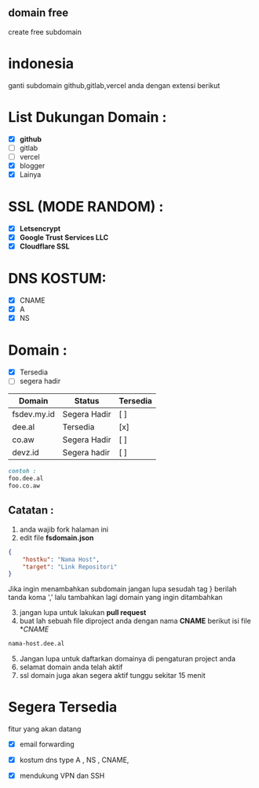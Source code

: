 ## domain free
create free subdomain 

# indonesia
ganti subdomain github,gitlab,vercel anda dengan extensi berikut


# List Dukungan Domain :
 - [x] **github**
 - [ ] gitlab
 - [ ] vercel
 - [x] blogger
 - [x] Lainya

# SSL (MODE RANDOM) :
 - [x] **Letsencrypt**
 - [x] **Google Trust Services LLC**
 - [x] **Cloudflare SSL**

# DNS KOSTUM:
 - [x] CNAME
 - [x] A
 - [x] NS

# Domain : 
 - [x] Tersedia
 - [ ] segera hadir

| Domain | Status | Tersedia |
| ---- | ---- | ---- |
| fsdev.my.id | Segera Hadir | [ ] |
| dee.al | Tersedia | [x] |
| co.aw | Segera Hadir | [ ] |
| devz.id | Segera hadir | [ ] |
```markdown
contoh :
foo.dee.al
foo.co.aw
```

## Catatan :
1. anda wajib fork halaman ini
2. edit file **fsdomain.json**
```json
{
    "hostku": "Nama Host",
    "target": "Link Repositori"
}
```
Jika ingin menambahkan subdomain jangan lupa sesudah tag } berilah tanda koma ',' lalu tambahkan lagi domain yang ingin ditambahkan

3. jangan lupa untuk lakukan **pull request**
4. buat lah sebuah file diproject anda dengan nama **CNAME** berikut isi file **CNAME*
```markdown
nama-host.dee.al
```
5. Jangan lupa untuk daftarkan domainya di pengaturan project anda
6. selamat domain anda telah aktif
7. ssl domain juga akan segera aktif tunggu sekitar 15 menit

# Segera Tersedia
fitur yang akan datang
 - [x] email forwarding
 - [x] kostum dns type A , NS , CNAME,
 - [x] mendukung VPN dan SSH
 
 
